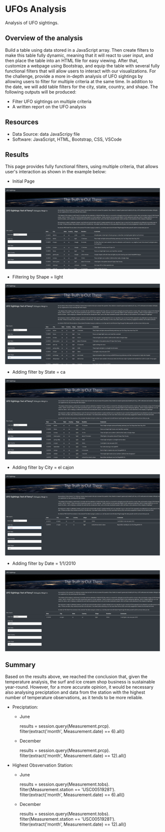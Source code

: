 # UFOs Analysis
  Analysis of UFO sightings.
  
## Overview of the analysis
Build a table using data stored in a JavaScript array. Then create filters to make this table fully dynamic, meaning that it will react to user input, and then place the table into an HTML file for easy viewing.
After that, customize a webpage using Bootstrap, and equip the table with several fully functional filters that will allow users to interact with our visualizations.
For the challenge, provide a more in-depth analysis of UFO sightings by allowing users to filter for multiple criteria at the same time. In addition to the date, we will add table filters for the city, state, country, and shape.
The following outputs will be produced:

- Filter UFO sightings on multiple criteria
- A written report on the UFO analysis
  
## Resources
- Data Source: data JavaScripy file
- Software: JavaScript, HTML, Bootstrap, CSS, VSCode

## Results
This page provides fully functional filters, using multiple criteria, that allows user's interaction as shown in the example below:

  - Initial Page
  
![initial](/initial.png)

   - Filtering by Shape = light
  
![f1](/f1_shape.png)
  
   - Adding filter by State = ca
  
![f2](/f2_state.png)

   - Adding filter by City = el cajon
  
![f3](/f3_city.png)

   - Adding filter by Date = 1/1/2010
  
![f4](/f4_date.png)



 
## Summary

Based on the results above, we reached the conclusion that, given the temperature analysis, the surf and ice cream shop business is sustainable year-round.  However, for a more accurate opinion, it would be necessary also analysing preciptation and data from the station with the highest number of temperature observations, as it tends to be more reliable.

  - Preciptation:  
  
    - June
   
      results = session.query(Measurement.prcp).\
      filter(extract('month', Measurement.date) == 6).all()
    
    - December  
    
      results = session.query(Measurement.prcp).\
      filter(extract('month', Measurement.date) == 12).all()
    
  - Highest Obsvervation Station:
  
    - June
  
      results = session.query(Measurement.tobs).\
      filter(Measurement.station == 'USC00519281').\
      filter(extract('month', Measurement.date) == 6).all()
    
    - December
    
      results = session.query(Measurement.tobs).\
      filter(Measurement.station == 'USC00519281').\
      filter(extract('month', Measurement.date) == 12).all()
  

